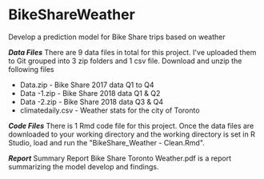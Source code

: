 # BikeShareWeather
Develop a prediction model for Bike Share trips based on weather

***Data Files***
There are 9 data files in total for this project. I've uploaded them to Git grouped into 3 zip folders and 1 csv file. 
Download and unzip the following files
- Data.zip - Bike Share 2017 data Q1 to Q4
- Data -1.zip - Bike Share 2018 data Q1 & Q2
- Data -2.zip - Bike Share 2018 data Q3 & Q4
- climatedaily.csv - Weather stats for the city of Toronto

***Code Files***
There is 1 Rmd code file for this project. Once the data files are downloaded to your working directory and the working 
directory is set in R Studio, load and run the "BikeShare_Weather - Clean.Rmd".

***Report***
Summary Report Bike Share Toronto Weather.pdf is a report summarizing the model develop and findings.  
